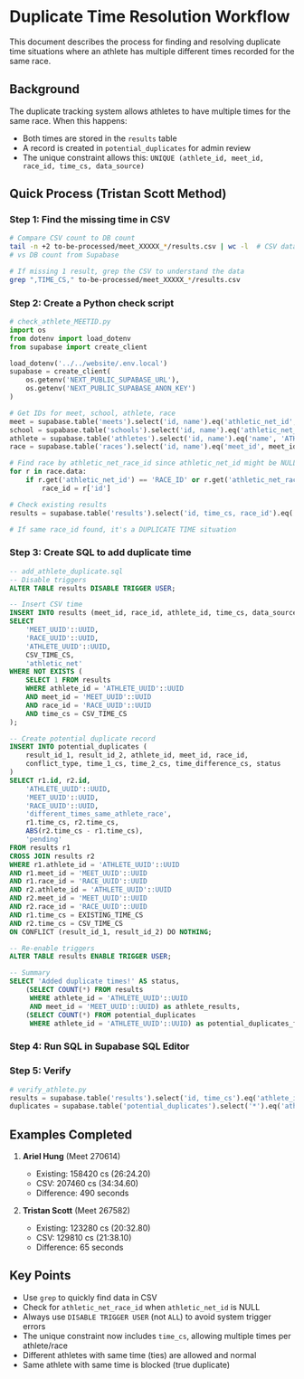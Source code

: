 # Duplicate Time Resolution Workflow

This document describes the process for finding and resolving duplicate time situations where an athlete has multiple different times recorded for the same race.

## Background

The duplicate tracking system allows athletes to have multiple times for the same race. When this happens:
- Both times are stored in the `results` table
- A record is created in `potential_duplicates` for admin review
- The unique constraint allows this: `UNIQUE (athlete_id, meet_id, race_id, time_cs, data_source)`

## Quick Process (Tristan Scott Method)

### Step 1: Find the missing time in CSV
```bash
# Compare CSV count to DB count
tail -n +2 to-be-processed/meet_XXXXX_*/results.csv | wc -l  # CSV data rows
# vs DB count from Supabase

# If missing 1 result, grep the CSV to understand the data
grep ",TIME_CS," to-be-processed/meet_XXXXX_*/results.csv
```

### Step 2: Create a Python check script
```python
# check_athlete_MEETID.py
import os
from dotenv import load_dotenv
from supabase import create_client

load_dotenv('../../website/.env.local')
supabase = create_client(
    os.getenv('NEXT_PUBLIC_SUPABASE_URL'),
    os.getenv('NEXT_PUBLIC_SUPABASE_ANON_KEY')
)

# Get IDs for meet, school, athlete, race
meet = supabase.table('meets').select('id, name').eq('athletic_net_id', 'MEET_AN_ID').execute()
school = supabase.table('schools').select('id, name').eq('athletic_net_id', 'school_XXX').execute()
athlete = supabase.table('athletes').select('id, name').eq('name', 'ATHLETE_NAME').eq('school_id', school_id).execute()
race = supabase.table('races').select('id, name').eq('meet_id', meet_id).execute()

# Find race by athletic_net_race_id since athletic_net_id might be NULL
for r in race.data:
    if r.get('athletic_net_id') == 'RACE_ID' or r.get('athletic_net_race_id') == 'RACE_ID':
        race_id = r['id']

# Check existing results
results = supabase.table('results').select('id, time_cs, race_id').eq('athlete_id', athlete_id).eq('meet_id', meet_id).execute()

# If same race_id found, it's a DUPLICATE TIME situation
```

### Step 3: Create SQL to add duplicate time
```sql
-- add_athlete_duplicate.sql
-- Disable triggers
ALTER TABLE results DISABLE TRIGGER USER;

-- Insert CSV time
INSERT INTO results (meet_id, race_id, athlete_id, time_cs, data_source)
SELECT
    'MEET_UUID'::UUID,
    'RACE_UUID'::UUID,
    'ATHLETE_UUID'::UUID,
    CSV_TIME_CS,
    'athletic_net'
WHERE NOT EXISTS (
    SELECT 1 FROM results
    WHERE athlete_id = 'ATHLETE_UUID'::UUID
    AND meet_id = 'MEET_UUID'::UUID
    AND race_id = 'RACE_UUID'::UUID
    AND time_cs = CSV_TIME_CS
);

-- Create potential duplicate record
INSERT INTO potential_duplicates (
    result_id_1, result_id_2, athlete_id, meet_id, race_id,
    conflict_type, time_1_cs, time_2_cs, time_difference_cs, status
)
SELECT r1.id, r2.id,
    'ATHLETE_UUID'::UUID,
    'MEET_UUID'::UUID,
    'RACE_UUID'::UUID,
    'different_times_same_athlete_race',
    r1.time_cs, r2.time_cs,
    ABS(r2.time_cs - r1.time_cs),
    'pending'
FROM results r1
CROSS JOIN results r2
WHERE r1.athlete_id = 'ATHLETE_UUID'::UUID
AND r1.meet_id = 'MEET_UUID'::UUID
AND r1.race_id = 'RACE_UUID'::UUID
AND r2.athlete_id = 'ATHLETE_UUID'::UUID
AND r2.meet_id = 'MEET_UUID'::UUID
AND r2.race_id = 'RACE_UUID'::UUID
AND r1.time_cs = EXISTING_TIME_CS
AND r2.time_cs = CSV_TIME_CS
ON CONFLICT (result_id_1, result_id_2) DO NOTHING;

-- Re-enable triggers
ALTER TABLE results ENABLE TRIGGER USER;

-- Summary
SELECT 'Added duplicate times!' AS status,
    (SELECT COUNT(*) FROM results
     WHERE athlete_id = 'ATHLETE_UUID'::UUID
     AND meet_id = 'MEET_UUID'::UUID) as athlete_results,
    (SELECT COUNT(*) FROM potential_duplicates
     WHERE athlete_id = 'ATHLETE_UUID'::UUID) as potential_duplicates_flagged;
```

### Step 4: Run SQL in Supabase SQL Editor

### Step 5: Verify
```python
# verify_athlete.py
results = supabase.table('results').select('id, time_cs').eq('athlete_id', athlete_id).eq('meet_id', meet_id).execute()
duplicates = supabase.table('potential_duplicates').select('*').eq('athlete_id', athlete_id).eq('meet_id', meet_id).execute()
```

## Examples Completed

1. **Ariel Hung** (Meet 270614)
   - Existing: 158420 cs (26:24.20)
   - CSV: 207460 cs (34:34.60)
   - Difference: 490 seconds

2. **Tristan Scott** (Meet 267582)
   - Existing: 123280 cs (20:32.80)
   - CSV: 129810 cs (21:38.10)
   - Difference: 65 seconds

## Key Points

- Use `grep` to quickly find data in CSV
- Check for `athletic_net_race_id` when `athletic_net_id` is NULL
- Always use `DISABLE TRIGGER USER` (not `ALL`) to avoid system trigger errors
- The unique constraint now includes `time_cs`, allowing multiple times per athlete/race
- Different athletes with same time (ties) are allowed and normal
- Same athlete with same time is blocked (true duplicate)
